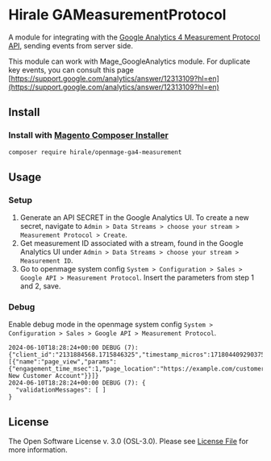 # Hirale GAMeasurementProtocol

A module for integrating with the [Google Analytics 4 Measurement Protocol API](https://developers.google.com/analytics/devguides/collection/protocol/ga4/reference?client_type=gtag#overview), sending events from server side.

This module can work with Mage_GoogleAnalytics module. 
For duplicate key events, you can consult this page [https://support.google.com/analytics/answer/12313109?hl=en](https://support.google.com/analytics/answer/12313109?hl=en)


## Install

### Install with [Magento Composer Installer](https://github.com/Cotya/magento-composer-installer)

```bash
composer require hirale/openmage-ga4-measurement
```

## Usage

### Setup

1. Generate an API SECRET in the Google Analytics UI. To create a new secret, navigate to `Admin > Data Streams > choose your stream > Measurement Protocol > Create`.
2. Get measurement ID associated with a stream, found in the Google Analytics UI under `Admin > Data Streams > choose your stream > Measurement ID`.
3. Go to openmage system config `System > Configuration > Sales > Google API > Measurement Protocol`. Insert the parameters from step 1 and 2, save.


### Debug

Enable debug mode in the openmage system config `System > Configuration > Sales > Google API > Measurement Protocol`.

```log
2024-06-10T18:28:24+00:00 DEBUG (7): {"client_id":"2131884568.1715846325","timestamp_micros":1718044092903759,"non_personalized_ads":false,"user_id":"140","events":[{"name":"page_view","params":{"engagement_time_msec":1,"page_location":"https://example.com/customer/account/index/","page_title":"Create New Customer Account"}}]}
2024-06-10T18:28:24+00:00 DEBUG (7): {
  "validationMessages": [ ]
}
```

## License

The Open Software License v. 3.0 (OSL-3.0). Please see [License File](LICENSE.md) for more information.

